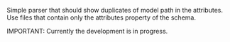 Simple parser that should show duplicates of model path in the attributes.
Use files that contain only the attributes property of the schema.

IMPORTANT: Currently the development is in progress.
